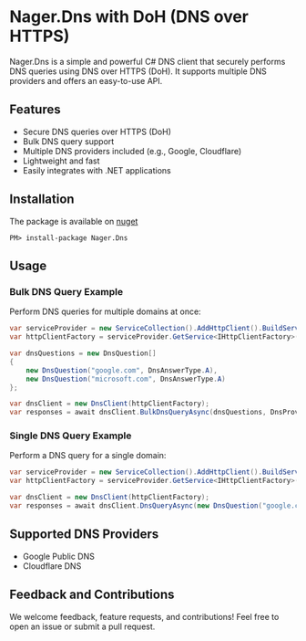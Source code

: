 # Nager.Dns with DoH (DNS over HTTPS)

Nager.Dns is a simple and powerful C# DNS client that securely performs DNS queries using DNS over HTTPS (DoH). It supports multiple DNS providers and offers an easy-to-use API.

## Features
- Secure DNS queries over HTTPS (DoH)
- Bulk DNS query support
- Multiple DNS providers included (e.g., Google, Cloudflare)
- Lightweight and fast
- Easily integrates with .NET applications

## Installation

The package is available on [nuget](https://www.nuget.org/packages/Nager.Dns)
```
PM> install-package Nager.Dns
```

## Usage

### Bulk DNS Query Example
Perform DNS queries for multiple domains at once:

```cs
var serviceProvider = new ServiceCollection().AddHttpClient().BuildServiceProvider();
var httpClientFactory = serviceProvider.GetService<IHttpClientFactory>();

var dnsQuestions = new DnsQuestion[]
{
    new DnsQuestion("google.com", DnsAnswerType.A),
    new DnsQuestion("microsoft.com", DnsAnswerType.A)
};

var dnsClient = new DnsClient(httpClientFactory);
var responses = await dnsClient.BulkDnsQueryAsync(dnsQuestions, DnsProvider.Google);
```

### Single DNS Query Example
Perform a DNS query for a single domain:

```cs
var serviceProvider = new ServiceCollection().AddHttpClient().BuildServiceProvider();
var httpClientFactory = serviceProvider.GetService<IHttpClientFactory>();

var dnsClient = new DnsClient(httpClientFactory);
var responses = await dnsClient.DnsQueryAsync(new DnsQuestion("google.com", DnsAnswerType.A), DnsProvider.Google);
```

## Supported DNS Providers
- Google Public DNS
- Cloudflare DNS

## Feedback and Contributions
We welcome feedback, feature requests, and contributions! Feel free to open an issue or submit a pull request.
